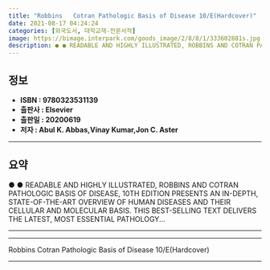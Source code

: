 ```yaml
---
title: "Robbins   Cotran Pathologic Basis of Disease 10/E(Hardcover)"
date: 2021-08-17 04:24:24
categories: [외국도서, 대학교재-전문서적]
image: https://bimage.interpark.com/goods_image/2/8/8/1/333602881s.jpg
description: ● ● READABLE AND HIGHLY ILLUSTRATED, ROBBINS AND COTRAN PATHOLOGIC BASIS OF DISEASE, 10TH EDITION PRESENTS AN IN-DEPTH, STATE-OF-THE-ART OVERVIEW OF HUMAN DIS
---
```


## **정보**

- **ISBN : 9780323531139**
- **출판사 : Elsevier**
- **출판일 : 20200619**
- **저자 : Abul K. Abbas,Vinay Kumar,Jon C. Aster**

------



## **요약**

●  ●  READABLE AND HIGHLY ILLUSTRATED, ROBBINS AND COTRAN PATHOLOGIC BASIS OF DISEASE, 10TH EDITION PRESENTS AN IN-DEPTH, STATE-OF-THE-ART OVERVIEW OF HUMAN DISEASES AND THEIR CELLULAR AND MOLECULAR BASIS. THIS BEST-SELLING TEXT DELIVERS THE LATEST, MOST ESSENTIAL PATHOLOGY... 

------



------


Robbins   Cotran Pathologic Basis of Disease 10/E(Hardcover) 

------


